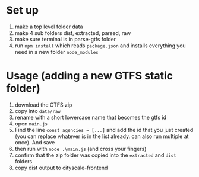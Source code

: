 # Set up

1. make a top level folder data
2. make 4 sub folders dist, extracted, parsed, raw
3. make sure terminal is in parse-gtfs folder
4. run `npm install` which reads `package.json` and installs everything you need in a new folder `node_modules`

# Usage (adding a new GTFS static folder)

1. download the GTFS zip
2. copy into `data/raw`
3. rename with a short lowercase name that becomes the gtfs id
4. open `main.js`
5. Find the line `const agencies = [...]` and add the id that you just created (you can replace whatever is in the list already. can also run multiple at once). And save
6. then run with `node .\main.js` (and cross your fingers)
7. confirm that the zip folder was copied into the `extracted` and `dist` folders
8. copy dist output to cityscale-frontend
